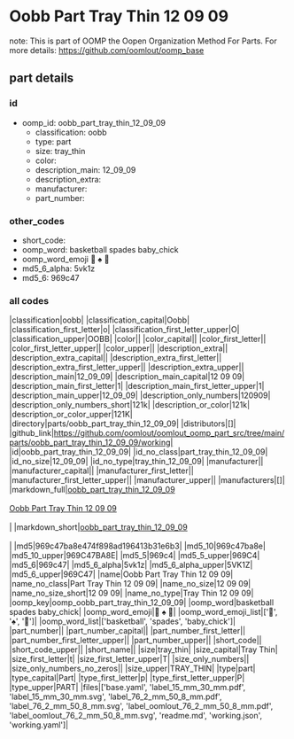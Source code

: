# Oobb Part Tray Thin 12 09 09  

note: This is part of OOMP the Oopen Organization Method For Parts. For more details: https://github.com/oomlout/oomp_base

##  part details





### id
* oomp_id: oobb_part_tray_thin_12_09_09
  * classification: oobb
  * type: part
  * size: tray_thin
  * color: 
  * description_main: 12_09_09
  * description_extra: 
  * manufacturer: 
  * part_number: 

### other_codes
* short_code: 
* oomp_word: basketball spades baby_chick
* oomp_word_emoji :basketball: :spades: :baby_chick:
* md5_6_alpha: 5vk1z
* md5_6: 969c47

### all codes 
|classification|oobb|
|classification_capital|Oobb|
|classification_first_letter|o|
|classification_first_letter_upper|O|
|classification_upper|OOBB|
|color||
|color_capital||
|color_first_letter||
|color_first_letter_upper||
|color_upper||
|description_extra||
|description_extra_capital||
|description_extra_first_letter||
|description_extra_first_letter_upper||
|description_extra_upper||
|description_main|12_09_09|
|description_main_capital|12 09 09|
|description_main_first_letter|1|
|description_main_first_letter_upper|1|
|description_main_upper|12_09_09|
|description_only_numbers|120909|
|description_only_numbers_short|121k|
|description_or_color|121k|
|description_or_color_upper|121K|
|directory|parts/oobb_part_tray_thin_12_09_09|
|distributors|[]|
|github_link|https://github.com/oomlout/oomlout_oomp_part_src/tree/main/parts/oobb_part_tray_thin_12_09_09/working|
|id|oobb_part_tray_thin_12_09_09|
|id_no_class|part_tray_thin_12_09_09|
|id_no_size|12_09_09|
|id_no_type|tray_thin_12_09_09|
|manufacturer||
|manufacturer_capital||
|manufacturer_first_letter||
|manufacturer_first_letter_upper||
|manufacturer_upper||
|manufacturers|[]|
|markdown_full|[oobb_part_tray_thin_12_09_09](https://github.com/oomlout/oomlout_oomp_part_src/tree/main/parts/oobb_part_tray_thin_12_09_09/working)<br>[](https://github.com/oomlout/oomlout_oomp_part_src/tree/main/parts/oobb_part_tray_thin_12_09_09/working)<br>[Oobb Part Tray Thin 12 09 09](https://github.com/oomlout/oomlout_oomp_part_src/tree/main/parts/oobb_part_tray_thin_12_09_09/working)<br><br>|
|markdown_short|[oobb_part_tray_thin_12_09_09](https://github.com/oomlout/oomlout_oomp_part_src/tree/main/parts/oobb_part_tray_thin_12_09_09/working)<br><br>|
|md5|969c47ba8e474f898ad196413b31e6b3|
|md5_10|969c47ba8e|
|md5_10_upper|969C47BA8E|
|md5_5|969c4|
|md5_5_upper|969C4|
|md5_6|969c47|
|md5_6_alpha|5vk1z|
|md5_6_alpha_upper|5VK1Z|
|md5_6_upper|969C47|
|name|Oobb Part Tray Thin 12 09 09|
|name_no_class|Part Tray Thin 12 09 09|
|name_no_size|12 09 09|
|name_no_size_short|12 09 09|
|name_no_type|Tray Thin 12 09 09|
|oomp_key|oomp_oobb_part_tray_thin_12_09_09|
|oomp_word|basketball spades baby_chick|
|oomp_word_emoji|:basketball: :spades: :baby_chick:|
|oomp_word_emoji_list|[':basketball:', ':spades:', ':baby_chick:']|
|oomp_word_list|['basketball', 'spades', 'baby_chick']|
|part_number||
|part_number_capital||
|part_number_first_letter||
|part_number_first_letter_upper||
|part_number_upper||
|short_code||
|short_code_upper||
|short_name||
|size|tray_thin|
|size_capital|Tray Thin|
|size_first_letter|t|
|size_first_letter_upper|T|
|size_only_numbers||
|size_only_numbers_no_zeros||
|size_upper|TRAY_THIN|
|type|part|
|type_capital|Part|
|type_first_letter|p|
|type_first_letter_upper|P|
|type_upper|PART|
|files|['base.yaml', 'label_15_mm_30_mm.pdf', 'label_15_mm_30_mm.svg', 'label_76_2_mm_50_8_mm.pdf', 'label_76_2_mm_50_8_mm.svg', 'label_oomlout_76_2_mm_50_8_mm.pdf', 'label_oomlout_76_2_mm_50_8_mm.svg', 'readme.md', 'working.json', 'working.yaml']|
